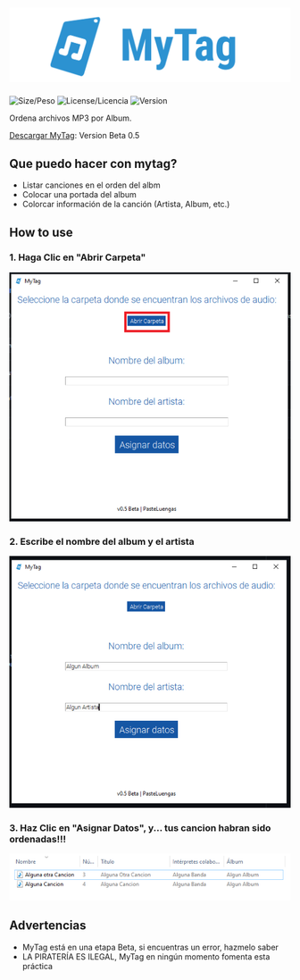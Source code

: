 # ![MyTag](https://raw.githubusercontent.com/PasteLuengas/MyTag/main/images/logo.png)
![Size/Peso](https://img.shields.io/github/repo-size/PasteLuengas/MyTag)
![License/Licencia](https://img.shields.io/github/license/PasteLuengas/MyTag)
![Version](https://img.shields.io/badge/Version-0.5-red)

Ordena archivos MP3 por Album.

[Descargar MyTag]([https://example.com](https://github.com/PasteLuengas/MyTag/releases/tag/Beta)): Version Beta 0.5

## Que puedo hacer con mytag?
- Listar canciones en el orden del albm
- Colocar una portada del album
- Colorcar información de la canción (Artista, Album, etc.)

## How to use

### 1. Haga Clic en "Abrir Carpeta"
![Open Folder](https://raw.githubusercontent.com/PasteLuengas/MyTag/main/images/sc2.png)

### 2. Escribe el nombre del album y el artista
![Some Artist and Some Album](https://raw.githubusercontent.com/PasteLuengas/MyTag/main/images/sc3.PNG)

### 3. Haz Clic en "Asignar Datos", y... tus cancion habran sido ordenadas!!!
![GG](https://raw.githubusercontent.com/PasteLuengas/MyTag/main/images/sc4.PNG)

## Advertencias
- MyTag está en una etapa Beta, si encuentras un error, hazmelo saber
- LA PIRATERÍA ES ILEGAL, MyTag en ningún momento fomenta esta práctica



